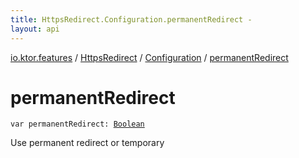 ```yaml
---
title: HttpsRedirect.Configuration.permanentRedirect - 
layout: api
---
```


<div class='api-docs-breadcrumbs'><a href="../../index.html">io.ktor.features</a> / <a href="../index.html">HttpsRedirect</a> / <a href="index.html">Configuration</a> / <a href="./permanent-redirect.html">permanentRedirect</a></div>

# permanentRedirect

<div class="signature"><code><span class="keyword">var </span><span class="identifier">permanentRedirect</span><span class="symbol">: </span><a href="https://kotlinlang.org/api/latest/jvm/stdlib/kotlin/-boolean/index.html"><span class="identifier">Boolean</span></a></code></div>

Use permanent redirect or temporary

